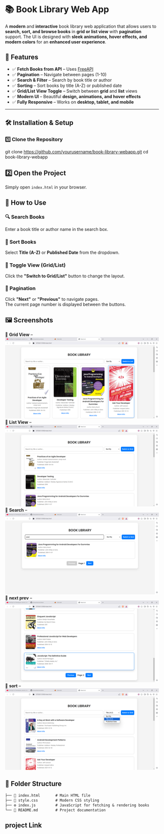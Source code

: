 # 📚 Book Library Web App

A **modern** and **interactive** book library web application that allows users to **search, sort, and browse books** in **grid or list view** with **pagination** support. The UI is designed with **sleek animations, hover effects, and modern colors** for an **enhanced user experience**.

## 🚀 Features

- ✅ **Fetch Books from API** – Uses [FreeAPI](https://api.freeapi.app/api/v1/public/books)
- ✅ **Pagination** – Navigate between pages (1-10)
- ✅ **Search & Filter** – Search by book title or author
- ✅ **Sorting** – Sort books by title (A-Z) or published date
- ✅ **Grid/List View Toggle** – Switch between **grid** and **list** views
- ✅ **Modern UI** – Beautiful **design, animations, and hover effects**
- ✅ **Fully Responsive** – Works on **desktop, tablet, and mobile**

---

## 🛠 Installation & Setup

### 1️⃣ Clone the Repository

<!-- ```sh -->

git clone https://github.com/yourusername/book-library-webapp.git
cd book-library-webapp

## 2️⃣ Open the Project

Simply open `index.html` in your browser.

## 🎯 How to Use

### 🔍 Search Books

Enter a book title or author name in the search box.

### 🔄 Sort Books

Select **Title (A-Z)** or **Published Date** from the dropdown.

### 🔘 Toggle View (Grid/List)

Click the **"Switch to Grid/List"** button to change the layout.

### 📖 Pagination

Click **"Next"** or **"Previous"** to navigate pages.  
The current page number is displayed between the buttons.

## 🖼 Screenshots

📌 **Grid View** – ![alt text](image-1.png)  
📌 **List View** – ![alt grid](image.png)
📌 **Search** – ![alt text](image-2.png)
📌 **next prev** – ![alt text](image-4.png)
📌 **sort** – ![alt text](image-5.png)

## 📂 Folder Structure

```bash📂 book-library-webapp
├── 📄 index.html       # Main HTML file
├── 🎨 style.css        # Modern CSS styling
├── ⚙️ index.js         # JavaScript for fetching & rendering books
└── 📄 README.md        # Project documentation

```

## project Link
